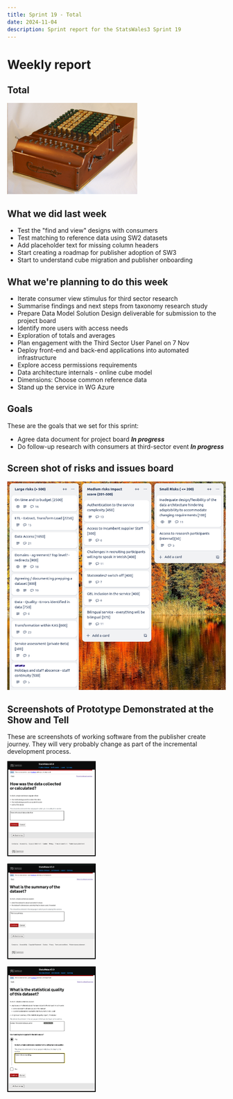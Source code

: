 ```yaml
---
title: Sprint 19 - Total
date: 2024-11-04
description: Sprint report for the StatsWales3 Sprint 19
---
```


Weekly report
=============

Total
------------------------------

![Totalizer](totalizer.png)

What we did last week
------------------------

- Test the "find and view" designs with consumers
- Test matching to reference data using SW2 datasets
- Add placeholder text for missing column headers
- Start creating a roadmap for publisher adoption of SW3
- Start to understand cube migration and publisher onboarding

What we're planning to do this week
-----------------------------------

- Iterate consumer view stimulus for third sector research
- Summarise findings and next steps from taxonomy research study
- Prepare Data Model Solution Design deliverable for submission to the project board
- Identify more users with access needs
- Exploration of totals and averages
- Plan engagement with the Third Sector User Panel on 7 Nov
- Deploy front-end and back-end applications into automated infrastructure
- Explore access permissions requirements
- Data architecture internals - online cube model
- Dimensions: Choose common reference data
- Stand up the service in WG Azure

Goals
-----------------------------------

These are the goals that we set for this sprint:

- Agree data document for project board <span class="badge bg-info">_**In progress**_</span>
- Do follow-up research with consumers at third-sector event <span class="badge bg-info">_**In progress**_</span>


Screen shot of risks and issues board
-------------------------------------

![Screenshot of risks and issues board](risksBoard20241104.png)

Screenshots of Prototype Demonstrated at the Show and Tell
----------------------------------------------------------

These are screenshots of working software from the publisher create journey. They will very probably change as part of the incremental development process.

<a href="proto1_20241104.png"><img src="proto1_20241104.png" alt="HTML5 Icon" width="200" style="border:2px solid black" /></a>


<a href="proto2_20241104.png"><img src="proto2_20241104.png" alt="HTML5 Icon" width="200" style="border:2px solid black" /></a>


<a href="proto3_20241104.png"><img src="proto3_20241104.png" alt="HTML5 Icon" width="200" style="border:2px solid black" /></a>
